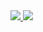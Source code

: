 
<a href="https://portal.azure.com/#create/Microsoft.Template/uri/https%3A%2F%2Fraw.githubusercontent.com%2FCarlonBaird%2Fazure-quickstart-templates%2Fmaster%2F201-vmss-bottle-autoscale-basedonservicebusqueue_org%2Fazuredeploy.json" target="_blank">
    <img src="http://azuredeploy.net/deploybutton.png"/>
</a>

</a>
<a href="http://armviz.io/#/?load=https://raw.githubusercontent.com/CarlonBaird/azure-quickstart-templates/master/201-vmss-bottle-autoscale-basedonservicebusqueue_org/azuredeploy.json" target="_blank">
    <img src="http://armviz.io/visualizebutton.png"/>
</a>
